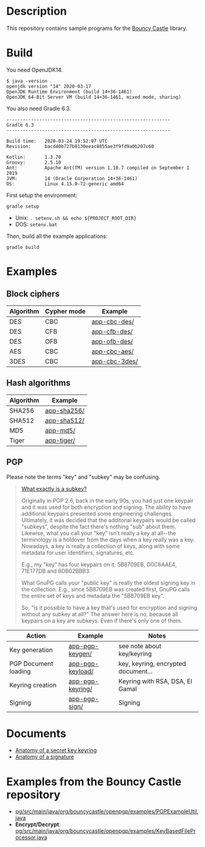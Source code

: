 # Description

This repository contains sample programs for the [Bouncy Castle](https://www.bouncycastle.org) library.

# Build

You need OpenJDK14.

    $ java -version
    openjdk version "14" 2020-03-17
    OpenJDK Runtime Environment (build 14+36-1461)
    OpenJDK 64-Bit Server VM (build 14+36-1461, mixed mode, sharing)
 
You also need Gradle 6.3.

    ------------------------------------------------------------
    Gradle 6.3
    ------------------------------------------------------------
    
    Build time:   2020-03-24 19:52:07 UTC
    Revision:     bacd40b727b0130eeac8855ae3f9fd9a0b207c60
    
    Kotlin:       1.3.70
    Groovy:       2.5.10
    Ant:          Apache Ant(TM) version 1.10.7 compiled on September 1 2019
    JVM:          14 (Oracle Corporation 14+36-1461)
    OS:           Linux 4.15.0-72-generic amd64

First setup the environment:

    gradle setup
    
* Unix: `. setenv.sh && echo ${PROJECT_ROOT_DIR}`
* DOS: `setenv.bat`
    
Then, build all the example applications:

    gradle build
    
# Examples

## Block ciphers

| Algorithm | Cypher mode | Example                       |
|-----------|-------------|-------------------------------|
| DES       | CBC         | [app-cbc-des/](app-cbc-des)   |
| DES       | CFB         | [app-cfb-des/](app-cfb-des)   |
| DES       | OFB         | [app-ofb-des/](app-ofb-des)   |
| AES       | CBC         | [app-cbc-aes/](app-cbc-aes)   |
| 3DES      | CBC         | [app-cbc-3des/](app-cbc-3des) |

## Hash algorithms

| Algorithm | Example                       |
|-----------|-------------------------------|
| SHA256    | [app-sha256/](app-sha256)     |
| SHA512    | [app-sha512/](app-sha512)     |
| MD5       | [app-md5/](app-md5)           |
| Tiger     | [app-tiger/](app-tiger)       |

## PGP

Please note the terms "key" and "subkey" may be confusing.

> [What exactly is a subkey?](https://security.stackexchange.com/questions/76940/what-exactly-is-a-subkey)
>
> Originally in PGP 2.6, back in the early 90s, you had just one keypair and it was used for both encryption and signing. The ability to have additional keypairs presented some engineering challenges. Ultimately, it was decided that the additonal keypairs would be called "subkeys", despite the fact there's nothing "sub" about them. Likewise, what you call your "key" isn't really a key at all--the terminology is a holdover from the days when a key really was a key. Nowadays, a key is really a collection of keys, along with some metadata for user identifiers, signatures, etc.
>
> E.g., my "key" has four keypairs on it: 5B8709EB, D0C6AAE4, 71E177DB and 8DB02BBB3.
>
> What GnuPG calls your "public key" is really the oldest signing key in the collection. E.g., since 5B8709EB was created first, GnuPG calls the entire set of keys and metadata the "5B8709EB key".
>
> So, "is it possible to have a key that's used for encryption and signing without any subkey at all?" The answer here is no, because all keypairs on a key are subkeys. Even if there's only one of them. 

| Action               | Example                             | Notes                                  |
|----------------------|-------------------------------------|-----------------------------------------
| Key generation       | [app-pgp-keygen/](app-pgp-keygen)   | see note about key/keyring             |
| PGP Document loading | [app-pgp-keyload/](app-pgp-keyload) | key, keyring, encrypted document...    |
| Keyring creation     | [app-pgp-keyring/](app-pgp-keyring) | Keyring with RSA, DSA, El Gamal        |
| Signing              | [app-pgp-sign/](app-pgp-sign)       | Signing                                |

# Documents

* [Anatomy of a secret key keyring](doc/pgp-packets-secret-keyring.md)
* [Anatomy of a signature](doc/pgp-packets-signature.md)

# Examples from the Bouncy Castle repository

* [pg/src/main/java/org/bouncycastle/openpgp/examples/PGPExampleUtil.java](https://github.com/bcgit/bc-java/blob/master/pg/src/main/java/org/bouncycastle/openpgp/examples/PGPExampleUtil.java)
* **Encrypt/Decrypt**: [pg/src/main/java/org/bouncycastle/openpgp/examples/KeyBasedFileProcessor.java](https://github.com/bcgit/bc-java/blob/master/pg/src/main/java/org/bouncycastle/openpgp/examples/KeyBasedFileProcessor.java)




